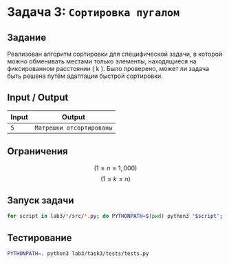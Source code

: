  # Задача 3: `Сортировка пугалом`
 
 ## Задание
 
 Реализован алгоритм сортировки для специфической задачи, в которой можно обменивать местами только элементы, находящиеся на фиксированном расстоянии \( k \). Было проверено, может ли задача быть решена путём адаптации быстрой сортировки.
 
 ## Input / Output
 
 | Input           | Output                                   |
 | --------------- | ---------------------------------------- |
 | `5`             | `Матрешки отсортированы`                |
 
 ## Ограничения

$$
( 1 \leq n \leq 1,000 )
$$
$$
( 1 \leq k \leq n )
$$ 
 ## Запуск задачи
 
 ```bash
 for script in lab3/*/src/*.py; do PYTHONPATH=$(pwd) python3 "$script"; done
 ```
 
 ## Тестирование
 
 ```bash
 PYTHONPATH=. python3 lab3/task3/tests/tests.py
 ```
